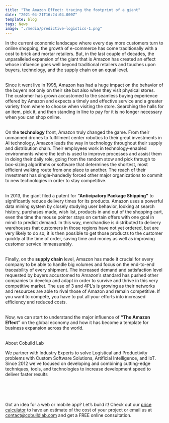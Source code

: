 ```yaml
---
title: "The Amazon Effect: tracing the footprint of a giant"
date: "2021-04-21T16:24:04.000Z"
template: blog
tags: News
image: "./media/predictive-logistics-1.png"
---
```


In the current economic landscape where every day more customers turn to online shopping, the growth of e-commerce has come traditionally with a cost to brick and mortar retailers. But, in the last couple of decades, the unparalleled expansion of the giant that is Amazon has created an effect whose influence goes well beyond traditional retailers and touches upon buyers, technology, and the supply chain on an equal level.  <br> </br>

Since it went live in 1995, Amazon has had a huge impact on the behavior of the buyers not only on their site but also when they visit physical stores. The customer has grown accustomed to the seamless buying experience offered by Amazon and expects a timely and effective service and a greater variety from where to choose when visiting the store. Searching the halls for an item, pick it, and then standing in line to pay for it is no longer necessary when you can shop online. <br> </br>

On the **technology** front, Amazon truly changed the game. From their unmanned drones to fulfillment center robotics to their great investments in AI technology, Amazon leads the way in technology throughout their supply and distribution chain. Their employees work in technology-enabled environments where the tech is used to improve processes and assist them in doing their daily role, going from the random stow and pick through to box-sizing algorithms or software that determines the shortest, most efficient walking route from one place to another. The reach of their investment has single-handedly forced other major organizations to commit to new technologies in order to stay competitive. <br> </br>

In 2013, the giant filed a patent for **"Anticipatory Package Shipping"** to significantly reduce delivery times for its products. Amazon uses a powerful data mining system by closely studying user behavior, looking at search history, purchases made, wish list, products in and out of the shopping cart, even the time the mouse pointer stays on certain offers with one goal in mind: to predict demand. In this way, merchandise is distributed to delivery warehouses that customers in those regions have not yet ordered, but are very likely to do so; it is then possible to get those products to the customer quickly at the time of order, saving time and money as well as improving customer service immeasurably. <br> </br>

Finally, on the **supply chain** level, Amazon has made it crucial for every company to be able to handle big volumes and focus on the end-to-end traceability of every shipment. The increased demand and satisfaction level requested by buyers accustomed to Amazon’s standard has pushed other companies to develop and adapt in order to survive and thrive in this very competitive market. The use of 3 and 4PL’s is growing as their networks and resources are able to rival those of Amazon and remain competitive. If you want to compete, you have to put all your efforts into increased efficiency and reduced costs.  <br> </br>

Now, we can start to understand the major influence of **“The Amazon Effect”** on the global economy and how it has become a template for business expansion across the world. <br> </br>



<title-5 align="left"> About Cobuild Lab </title-5>

We partner with Industry Experts to solve Logistical and Productivity problems with Custom Software Solutions, Artificial Intelligence, and IoT.  Since 2012 we've focused on developing and combining cutting-edge techniques, tools, and technologies to increase development speed to deliver faster results<br> </br>

<youtube-video id="5fbYxQNgJ7s&"></youtube-video>  <br> </br>

Got an idea for a web or mobile app? Let’s build it! Check out our <a target="_blank" href="https://cobuildlab.com/price-calculator/">  price calculator</a> to have an estimate of the cost of your project or email us at contact@cobuildlab.com and get a FREE online consultation. 

